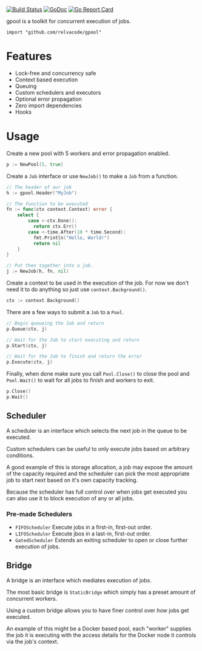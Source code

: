 [![Build Status](https://travis-ci.org/relvacode/gpool.svg?branch=master)](https://travis-ci.org/relvacode/gpool) [![GoDoc](https://godoc.org/github.com/relvacode/gpool?status.svg)](https://godoc.org/github.com/relvacode/gpool)
[![Go Report Card](https://goreportcard.com/badge/github.com/relvacode/gpool)](https://goreportcard.com/report/github.com/relvacode/gpool)

gpool is a toolkit for concurrent execution of jobs.

`import "github.com/relvacode/gpool"`

# Features

  * Lock-free and concurrency safe
  * Context based execution
  * Queuing
  * Custom schedulers and executors
  * Optional error propagation
  * Zero import dependencies
  * Hooks

# Usage

Create a new pool with 5 workers and error propagation enabled.

```go
p := NewPool(5, true)
```

Create a `Job` interface or use `NewJob()` to make a `Job` from a function.

```go
// The header of our job
h := gpool.Header("MyJob")

// The function to be executed
fn := func(ctx context.Context) error {
    select {
        case <-ctx.Done():
          return ctx.Err()
        case <-time.After(10 * time.Second):
          fmt.Println("Hello, World!")
          return nil
    }
}

// Put then together into a job.
j := NewJob(h, fn, nil)
```

Create a context to be used in the execution of the job.
For now we don't need it to do anything so just use `context.Background()`.

```go
ctx := context.Background()
```

There are a few ways to submit a `Job` to a `Pool`.

```go
// Begin queueing the Job and return
p.Queue(ctx, j)
```

```go
// Wait for the Job to start executing and return
p.Start(ctx, j)
```

```go
// Wait for the Job to finish and return the error
p.Execute(ctx, j)
```

Finally, when done make sure you call `Pool.Close()` to close the pool and `Pool.Wait()` to wait for all jobs to finish and workers to exit.

```go
p.Close()
p.Wait()
```

## Scheduler 

A scheduler is an interface which selects the next job in the queue to be executed.

Custom schedulers can be useful to only execute jobs based on arbitrary conditions.

A good example of this is storage allocation, a job may expose the amount of the capacity required 
and the scheduler can pick the most appropriate job to start next based on it's own capacity tracking.

Because the scheduler has full control over when jobs get executed you can also use it to block execution of any or all jobs.

### Pre-made Schedulers

  * `FIFOScheduler` Execute jobs in a first-in, first-out order.
  * `LIFOScheduler` Execute jbos in a last-in, first-out order.
  * `GatedScheduler` Extends an exiting scheduler to open or close further execution of jobs.

## Bridge

A bridge is an interface which mediates execution of jobs.

The most basic bridge is `StaticBridge` which simply has a preset amount of concurrent workers.

Using a custom bridge allows you to have finer control over _how_ jobs get executed.

An example of this might be a Docker based pool, each "worker" supplies the job it is executing with the access details for the Docker node it controls via the job's context.